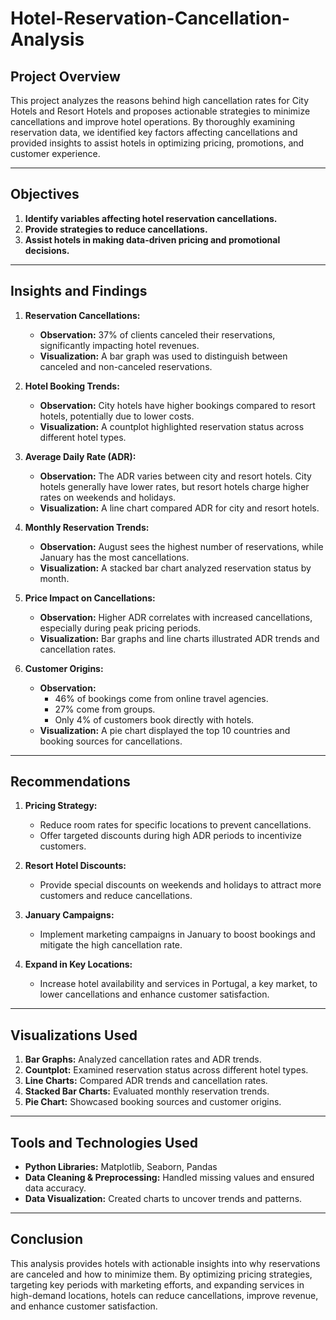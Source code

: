 # Hotel-Reservation-Cancellation-Analysis

## Project Overview

This project analyzes the reasons behind high cancellation rates for City Hotels and Resort Hotels and proposes actionable strategies to minimize cancellations and improve hotel operations. By thoroughly examining reservation data, we identified key factors affecting cancellations and provided insights to assist hotels in optimizing pricing, promotions, and customer experience.

---

## Objectives

1. **Identify variables affecting hotel reservation cancellations.**
2. **Provide strategies to reduce cancellations.**
3. **Assist hotels in making data-driven pricing and promotional decisions.**

---

## Insights and Findings

1. **Reservation Cancellations:**
   - **Observation:** 37% of clients canceled their reservations, significantly impacting hotel revenues.
   - **Visualization:** A bar graph was used to distinguish between canceled and non-canceled reservations.

2. **Hotel Booking Trends:**
   - **Observation:** City hotels have higher bookings compared to resort hotels, potentially due to lower costs.
   - **Visualization:** A countplot highlighted reservation status across different hotel types.

3. **Average Daily Rate (ADR):**
   - **Observation:** The ADR varies between city and resort hotels. City hotels generally have lower rates, but resort hotels charge higher rates on weekends and holidays.
   - **Visualization:** A line chart compared ADR for city and resort hotels.

4. **Monthly Reservation Trends:**
   - **Observation:** August sees the highest number of reservations, while January has the most cancellations.
   - **Visualization:** A stacked bar chart analyzed reservation status by month.

5. **Price Impact on Cancellations:**
   - **Observation:** Higher ADR correlates with increased cancellations, especially during peak pricing periods.
   - **Visualization:** Bar graphs and line charts illustrated ADR trends and cancellation rates.

6. **Customer Origins:**
   - **Observation:**
     - 46% of bookings come from online travel agencies.
     - 27% come from groups.
     - Only 4% of customers book directly with hotels.
   - **Visualization:** A pie chart displayed the top 10 countries and booking sources for cancellations.

---

## Recommendations

1. **Pricing Strategy:**
   - Reduce room rates for specific locations to prevent cancellations.
   - Offer targeted discounts during high ADR periods to incentivize customers.

2. **Resort Hotel Discounts:**
   - Provide special discounts on weekends and holidays to attract more customers and reduce cancellations.

3. **January Campaigns:**
   - Implement marketing campaigns in January to boost bookings and mitigate the high cancellation rate.

4. **Expand in Key Locations:**
   - Increase hotel availability and services in Portugal, a key market, to lower cancellations and enhance customer satisfaction.

---

## Visualizations Used

1. **Bar Graphs:** Analyzed cancellation rates and ADR trends.
2. **Countplot:** Examined reservation status across different hotel types.
3. **Line Charts:** Compared ADR trends and cancellation rates.
4. **Stacked Bar Charts:** Evaluated monthly reservation trends.
5. **Pie Chart:** Showcased booking sources and customer origins.

---

## Tools and Technologies Used

- **Python Libraries:** Matplotlib, Seaborn, Pandas
- **Data Cleaning & Preprocessing:** Handled missing values and ensured data accuracy.
- **Data Visualization:** Created charts to uncover trends and patterns.

---

## Conclusion

This analysis provides hotels with actionable insights into why reservations are canceled and how to minimize them. By optimizing pricing strategies, targeting key periods with marketing efforts, and expanding services in high-demand locations, hotels can reduce cancellations, improve revenue, and enhance customer satisfaction.
